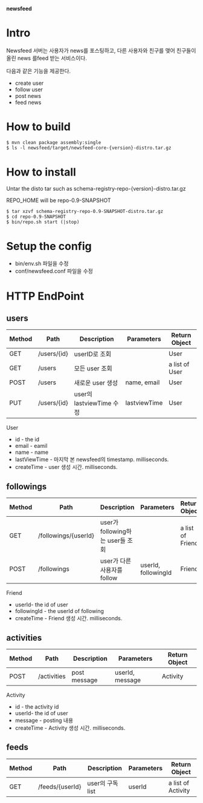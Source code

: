 #### newsfeed

# Intro

Newsfeed 서버는 사용자가 news를 포스팅하고, 다른 사용자와 친구를 맺어 친구들이 올린 news 를feed 받는 서비스이다.

다음과 같은 기능을 제공한다.

* create user
* follow user
* post news
* feed news

# How to build

```
$ mvn clean package assembly:single
$ ls -l newsfeed/target/newsfeed-core-{version}-distro.tar.gz
```

# How to install

Untar the disto tar such as schema-registry-repo-{version}-distro.tar.gz

REPO_HOME will be repo-0.9-SNAPSHOT
```
$ tar xzvf schema-registry-repo-0.9-SNAPSHOT-distro.tar.gz
$ cd repo-0.9-SNAPSHOT
$ bin/repo.sh start (|stop)
```

# Setup the config

* bin/env.sh 파일을 수정
* conf/newsfeed.conf 파일을 수정

# HTTP EndPoint

## users

| Method    | Path             | Description         | Parameters          | Return Object |
| --------- | ---------------- | ------------------- | ------------------  |---------------|
| GET       | /users/{id}      | userID로 조회         |                     | User          |
| GET       | /users           | 모든 user 조회         |                     | a list of User  |
| POST      | /users           | 새로운 user 생성       | name, email         | User          |
| PUT       | /users/{id}      | user의 lastviewTime 수정 | lastviewTime     | User          |


User
* id - the id
* email - eamil
* name - name
* lastViewTime - 마지막 본 newsfeed의 timestamp. milliseconds.
* createTime - user 생성 시간.  milliseconds.

## followings

| Method    | Path             | Description         | Parameters          | Return Object |
| --------- | ---------------- | ------------------- | ------------------  |---------------|
| GET       | /followings/{userId} | user가 following하는 user들 조회  |      | a list of Friend |
| POST      | /followings          | user가 다른 사용자를 follow        | userId, followingId | Friend |


Friend
* userId- the id of user
* followingId  - the userId of following
* createTime - Friend 생성 시간.  milliseconds.

## activities

| Method    | Path             | Description         | Parameters          | Return Object |
| --------- | ---------------- | ------------------- | ------------------  |---------------|
| POST      | /activities      | post message        | userId, message     | Activity      |


Activity
* id - the activity id
* userId- the id of user
* message  - posting 내용
* createTime - Activity 생성 시간.  milliseconds.

## feeds

| Method    | Path             | Description         | Parameters          | Return Object |
| --------- | ---------------- | ------------------- | ------------------  |---------------|
| GET       | /feeds/{userId}  | user의 구독 list      | userId              | a list of Activity |
